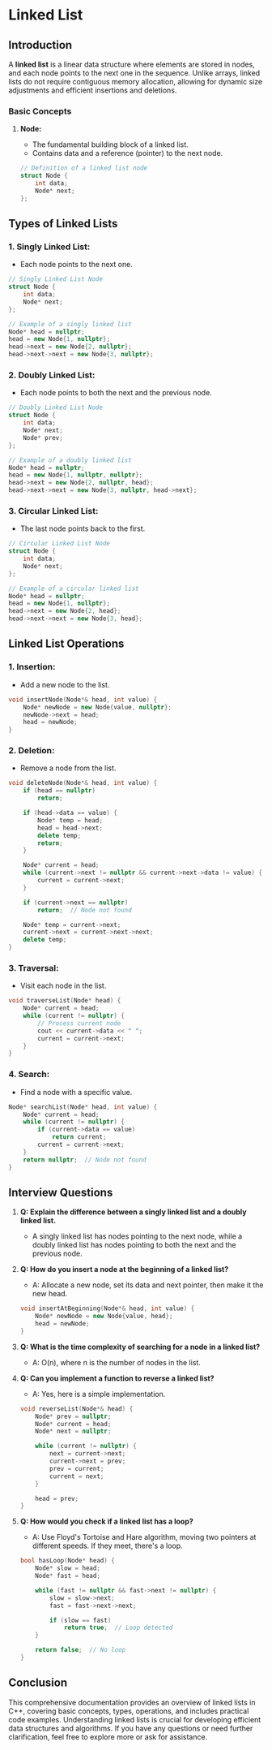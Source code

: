 # Linked List

## Introduction

A **linked list** is a linear data structure where elements are stored in nodes, and each node points to the next one in the sequence. Unlike arrays, linked lists do not require contiguous memory allocation, allowing for dynamic size adjustments and efficient insertions and deletions.

### Basic Concepts

1. **Node:**
   - The fundamental building block of a linked list.
   - Contains data and a reference (pointer) to the next node.

   ```cpp
   // Definition of a linked list node
   struct Node {
       int data;
       Node* next;
   };
   ```

## Types of Linked Lists

### 1. **Singly Linked List:**
   - Each node points to the next one.

   ```cpp
   // Singly Linked List Node
   struct Node {
       int data;
       Node* next;
   };
   ```

   ```cpp
   // Example of a singly linked list
   Node* head = nullptr;
   head = new Node{1, nullptr};
   head->next = new Node{2, nullptr};
   head->next->next = new Node{3, nullptr};
   ```

### 2. **Doubly Linked List:**
   - Each node points to both the next and the previous node.

   ```cpp
   // Doubly Linked List Node
   struct Node {
       int data;
       Node* next;
       Node* prev;
   };
   ```

   ```cpp
   // Example of a doubly linked list
   Node* head = nullptr;
   head = new Node{1, nullptr, nullptr};
   head->next = new Node{2, nullptr, head};
   head->next->next = new Node{3, nullptr, head->next};
   ```

### 3. **Circular Linked List:**
   - The last node points back to the first.

   ```cpp
   // Circular Linked List Node
   struct Node {
       int data;
       Node* next;
   };
   ```

   ```cpp
   // Example of a circular linked list
   Node* head = nullptr;
   head = new Node{1, nullptr};
   head->next = new Node{2, head};
   head->next->next = new Node{3, head};
   ```

## Linked List Operations

### 1. **Insertion:**
   - Add a new node to the list.

   ```cpp
   void insertNode(Node*& head, int value) {
       Node* newNode = new Node{value, nullptr};
       newNode->next = head;
       head = newNode;
   }
   ```

### 2. **Deletion:**
   - Remove a node from the list.

   ```cpp
   void deleteNode(Node*& head, int value) {
       if (head == nullptr)
           return;

       if (head->data == value) {
           Node* temp = head;
           head = head->next;
           delete temp;
           return;
       }

       Node* current = head;
       while (current->next != nullptr && current->next->data != value) {
           current = current->next;
       }

       if (current->next == nullptr)
           return;  // Node not found

       Node* temp = current->next;
       current->next = current->next->next;
       delete temp;
   }
   ```

### 3. **Traversal:**
   - Visit each node in the list.

   ```cpp
   void traverseList(Node* head) {
       Node* current = head;
       while (current != nullptr) {
           // Process current node
           cout << current->data << " ";
           current = current->next;
       }
   }
   ```

### 4. **Search:**
   - Find a node with a specific value.

   ```cpp
   Node* searchList(Node* head, int value) {
       Node* current = head;
       while (current != nullptr) {
           if (current->data == value)
               return current;
           current = current->next;
       }
       return nullptr;  // Node not found
   }
   ```

## Interview Questions

1. **Q: Explain the difference between a singly linked list and a doubly linked list.**
   - A singly linked list has nodes pointing to the next node, while a doubly linked list has nodes pointing to both the next and the previous node.

2. **Q: How do you insert a node at the beginning of a linked list?**
   - A: Allocate a new node, set its data and next pointer, then make it the new head.

   ```cpp
   void insertAtBeginning(Node*& head, int value) {
       Node* newNode = new Node{value, head};
       head = newNode;
   }
   ```

3. **Q: What is the time complexity of searching for a node in a linked list?**
   - A: O(n), where n is the number of nodes in the list.

4. **Q: Can you implement a function to reverse a linked list?**
   - A: Yes, here is a simple implementation.

   ```cpp
   void reverseList(Node*& head) {
       Node* prev = nullptr;
       Node* current = head;
       Node* next = nullptr;

       while (current != nullptr) {
           next = current->next;
           current->next = prev;
           prev = current;
           current = next;
       }

       head = prev;
   }
   ```

5. **Q: How would you check if a linked list has a loop?**
   - A: Use Floyd's Tortoise and Hare algorithm, moving two pointers at different speeds. If they meet, there's a loop.

   ```cpp
   bool hasLoop(Node* head) {
       Node* slow = head;
       Node* fast = head;

       while (fast != nullptr && fast->next != nullptr) {
           slow = slow->next;
           fast = fast->next->next;

           if (slow == fast)
               return true;  // Loop detected
       }

       return false;  // No loop
   }
   ```

## Conclusion

This comprehensive documentation provides an overview of linked lists in C++, covering basic concepts, types, operations, and includes practical code examples. Understanding linked lists is crucial for developing efficient data structures and algorithms. If you have any questions or need further clarification, feel free to explore more or ask for assistance.